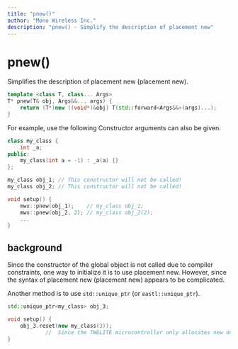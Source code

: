 ```yaml
---
title: "pnew()"
author: "Mono Wireless Inc."
description: "pnew() - Simplify the description of placement new"
---
```


# pnew()

Simplifies the description of placement new (placement new).

```cpp
template <class T, class... Args>
T* pnew(T& obj, Args&&... args) {
    return (T*)new ((void*)&obj) T(std::forward<Args&&>(args)...);
}
```



For example, use the following Constructor arguments can also be given.

```cpp
class my_class {
    int _a;
public:
    my_class(int a = -1) : _a(a) {}
};

my_class obj_1; // This constructor will not be called!
my_class obj_2; // This constructor will not be called!

void setup() {
    mwx::pnew(obj_1);    // my_class obj_1;  
	mwx::pnew(obj_2, 2); // my_class obj_2(2);
    ...
}
```



## background

Since the constructor of the global object is not called due to compiler constraints, one way to initialize it is to use placement new. However, since the syntax of placement new (placement new) appears to be complicated.

Another method is to use `std::unique_ptr` (or `eastl::unique_ptr`).

```cpp
std::unique_ptr<my_class> obj_3;

void setup() {
    obj_3.reset(new my_class(3));
    		//  Since the TWELITE microcontroller only allocates new once and cannot delete It is effectively equivalent to a global object.
}
```


